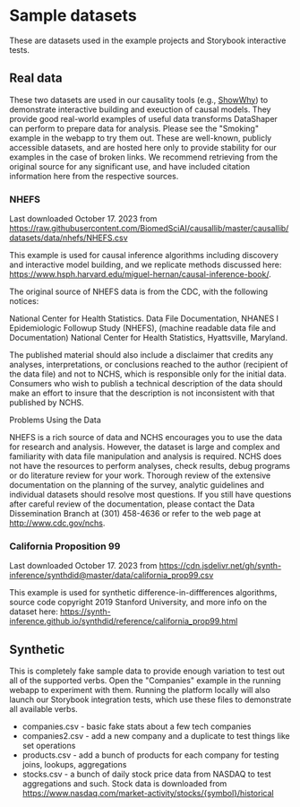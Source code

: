 # Sample datasets
These are datasets used in the example projects and Storybook interactive tests.

## Real data
These two datasets are used in our causality tools (e.g., [ShowWhy](https://github.com/microsoft/showwhy)) to demonstrate interactive building and exeuction of causal models. They provide good real-world examples of useful data transforms DataShaper can perform to prepare data for analysis. Please see the "Smoking" example in the webapp to try them out. These are well-known, publicly accessible datasets, and are hosted here only to provide stability for our examples in the case of broken links. We recommend retrieving from the original source for any significant use, and have included citation information here from the respective sources.

### NHEFS
Last downloaded October 17. 2023 from https://raw.githubusercontent.com/BiomedSciAI/causallib/master/causallib/datasets/data/nhefs/NHEFS.csv

This example is used for causal inference algorithms including discovery and interactive model building, and we replicate methods discussed here: https://www.hsph.harvard.edu/miguel-hernan/causal-inference-book/.

The original source of NHEFS data is from the CDC, with the following notices:


National Center for Health Statistics. Data File Documentation,
NHANES I Epidemiologic Followup Study (NHEFS), (machine readable data file and
Documentation) National Center for Health Statistics, Hyattsville, Maryland.

The published material should also include a disclaimer that credits any analyses, interpretations, or conclusions reached to the author (recipient of the data file) and not to NCHS, which is responsible only for the initial data. Consumers who wish to publish a technical description of the data should make an effort to insure that the description is not inconsistent with that published by NCHS.


Problems Using the Data

NHEFS is a rich source of data and NCHS encourages you to use the data for research and analysis. However, the dataset is large and complex and familiarity with data file manipulation and analysis is required. NCHS does not have the resources to perform analyses, check results, debug programs or do literature review for your work. Thorough review of the extensive documentation on the planning of the survey, analytic guidelines and individual datasets should resolve most questions. If you still have questions after careful review of the documentation, please contact the Data Dissemination Branch at (301) 458-4636 or refer to the web page at http://www.cdc.gov/nchs.


### California Proposition 99
Last downloaded October 17. 2023 from https://cdn.jsdelivr.net/gh/synth-inference/synthdid@master/data/california_prop99.csv

This example is used for synthetic difference-in-diffferences algorithms, source code copyright 2019 Stanford University, and more info on the dataset here: https://synth-inference.github.io/synthdid/reference/california_prop99.html

## Synthetic
This is completely fake sample data to provide enough variation to test out all of the supported verbs. Open the "Companies" example in the running webapp to experiment with them. Running the platform locally will also launch our Storybook integration tests, which use these files to demonstrate all available verbs.

- companies.csv - basic fake stats about a few tech companies
- companies2.csv - add a new company and a duplicate to test things like set operations
- products.csv - add a bunch of products for each company for testing joins, lookups, aggregations
- stocks.csv - a bunch of daily stock price data from NASDAQ to test aggregations and such. Stock data is downloaded from https://www.nasdaq.com/market-activity/stocks/{symbol}/historical